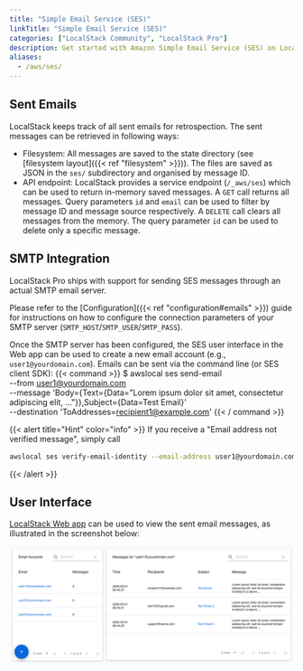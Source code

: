 ```yaml
---
title: "Simple Email Service (SES)"
linkTitle: "Simple Email Service (SES)"
categories: ["LocalStack Community", "LocalStack Pro"]
description: Get started with Amazon Simple Email Service (SES) on LocalStack
aliases:
  - /aws/ses/
---
```


## Sent Emails

LocalStack keeps track of all sent emails for retrospection.
The sent messages can be retrieved in following ways:
- Filesystem: All messages are saved to the state directory (see [filesystem layout]({{< ref "filesystem" >}})).
    The files are saved as JSON in the `ses/` subdirectory and organised by message ID.
- API endpoint: LocalStack provides a service endpoint (`/_aws/ses`) which can be used to return in-memory saved messages.
    A `GET` call returns all messages.
    Query parameters `id` and `email` can be used to filter by message ID and message source respectively.
    A `DELETE` call clears all messages from the memory.
    The query parameter `id` can be used to delete only a specific message.

## SMTP Integration

LocalStack Pro ships with support for sending SES messages through an actual SMTP email server.

Please refer to the [Configuration]({{< ref "configuration#emails" >}}) guide for instructions on how to configure the connection parameters of your SMTP server (`SMTP_HOST`/`SMTP_USER`/`SMTP_PASS`).

Once the SMTP server has been configured, the SES user interface in the Web app can be used to create a new email account (e.g., `user1@yourdomain.com`).
Emails can be sent via the command line (or SES client SDK):
{{< command >}}
$ awslocal ses send-email \
    --from user1@yourdomain.com \
    --message 'Body={Text={Data="Lorem ipsum dolor sit amet, consectetur adipiscing elit, ..."}},Subject={Data=Test Email}' \
    --destination 'ToAddresses=recipient1@example.com'
{{< / command >}}

{{< alert title="Hint" color="info" >}}
If you receive a "Email address not verified message", simply call
```sh
awslocal ses verify-email-identity --email-address user1@yourdomain.com
```
{{< /alert >}}

## User Interface

[LocalStack Web app](https://app.localstack.cloud) can be used to view the sent email messages, as illustrated in the screenshot below:

![SES Web Interface](sesInterface.png)
